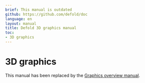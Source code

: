 ```yaml
---
brief: This manual is outdated
github: https://github.com/defold/doc
language: en
layout: manual
title: Defold 3D graphics manual
toc:
- 3D graphics
---
```


# 3D graphics

This manual has been replaced by the [Graphics overview manual](/manuals/graphics).